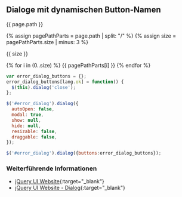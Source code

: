 ## Dialoge mit dynamischen Button-Namen

{{ page.path }}

{% assign pagePathParts = page.path | split: "/" %}
{% assign size = pagePathParts.size | minus: 3 %}

{{ size }}

{% for i in (0..size) %}
  {{ pagePathParts[i] }}
{% endfor %}

```javascript
var error_dialog_buttons = {};
error_dialog_buttons[lang.ok] = function() {
  $(this).dialog('close');
};

$('#error_dialog').dialog({
  autoOpen: false,
  modal: true,
  show: null,
  hide: null,
  resizable: false,
  draggable: false,
});

$('#error_dialog').dialog({buttons:error_dialog_buttons});
```

### Weiterführende Informationen

- [jQuery UI Website](https://jqueryui.com/){:target="_blank"}
- [jQuery UI Website - Dialog](https://jqueryui.com/dialog/){:target="_blank"}
